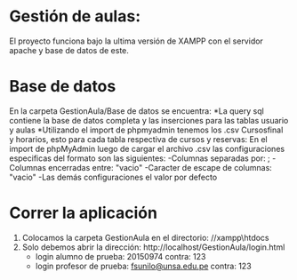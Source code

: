 # Gestión de aulas: 
   El proyecto funciona bajo la ultima versión de XAMPP con el servidor apache y base de datos de este.
    
# Base de datos
 En la carpeta GestionAula/Base de datos se encuentra:
    *La query sql contiene la base de datos completa y las inserciones para las tablas usuario y aulas
    *Utilizando el import de phpmyadmin tenemos los .csv Cursosfinal y horarios, esto para cada tabla respectiva de cursos y reservas:
        En el import de phpMyAdmin luego de cargar el archivo .csv las configuraciones especificas del formato son las siguientes:
            -Columnas separadas por: ;
            -Columnas encerradas entre: "vacio"
            -Caracter de escape de columnas: "vacio"
            -Las demás configuraciones el valor por defecto
# Correr la aplicación
   1. Colocamos la carpeta GestionAula en el directorio: //xampp\htdocs
   2. Solo debemos abrir la dirección: http://localhost/GestionAula/login.html
       - login alumno de prueba: 20150974 contra: 123
       - login profesor de prueba: fsunilo@unsa.edu.pe contra: 123

    
